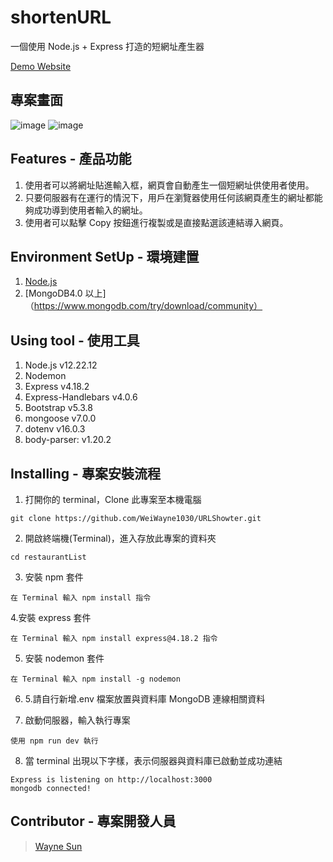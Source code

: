 # shortenURL

一個使用 Node.js + Express 打造的短網址產生器

[Demo Website](http://localhost:3000/)

## 專案畫面

![image]()
![image]()

## Features - 產品功能

1. 使用者可以將網址貼進輸入框，網頁會自動產生一個短網址供使用者使用。
2. 只要伺服器有在運行的情況下，用戶在瀏覽器使用任何該網頁產生的網址都能夠成功導到使用者輸入的網址。
3. 使用者可以點擊 Copy 按鈕進行複製或是直接點選該連結導入網頁。

## Environment SetUp - 環境建置

1. [Node.js](https://nodejs.org/en/)
2. [MongoDB4.0 以上]（https://www.mongodb.com/try/download/community）

## Using tool - 使用工具

1. Node.js v12.22.12
2. Nodemon
3. Express v4.18.2
4. Express-Handlebars v4.0.6
5. Bootstrap v5.3.8
6. mongoose v7.0.0
7. dotenv v16.0.3
8. body-parser: v1.20.2

## Installing - 專案安裝流程

1. 打開你的 terminal，Clone 此專案至本機電腦

```
git clone https://github.com/WeiWayne1030/URLShowter.git
```

2. 開啟終端機(Terminal)，進入存放此專案的資料夾

```
cd restaurantList
```

3. 安裝 npm 套件

```
在 Terminal 輸入 npm install 指令
```

4.安裝 express 套件

```
在 Terminal 輸入 npm install express@4.18.2 指令
```

5. 安裝 nodemon 套件

```
在 Terminal 輸入 npm install -g nodemon
```

6. 5.請自行新增.env 檔案放置與資料庫 MongoDB 連線相關資料

7. 啟動伺服器，輸入執行專案

```
使用 npm run dev 執行
```

8. 當 terminal 出現以下字樣，表示伺服器與資料庫已啟動並成功連結

```
Express is listening on http://localhost:3000
mongodb connected!
```

## Contributor - 專案開發人員

> [Wayne Sun]([https://github.com/WeiWayne1030])
